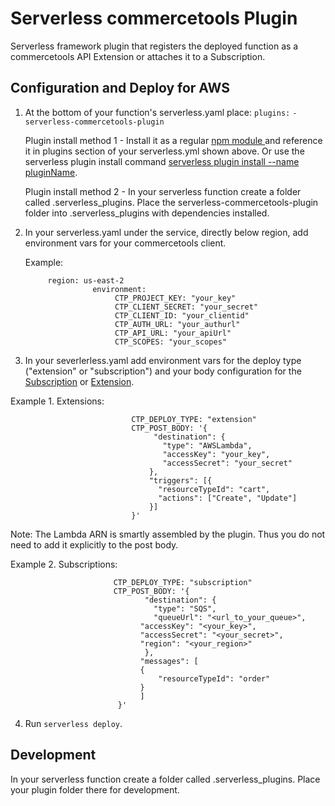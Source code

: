 # Serverless commercetools Plugin

Serverless framework plugin that registers the deployed function as a commercetools API Extension or attaches it to a Subscription.

## Configuration and Deploy for AWS

1.  At the bottom of your function's serverless.yaml place:
    `plugins:`
    `- serverless-commercetools-plugin`

    Plugin install method 1 - Install it as a regular [npm module ](https://www.npmjs.com/package/serverless-commercetools-plugin) and reference it in plugins section of your serverless.yml shown above. Or use the serverless plugin install command [serverless plugin install --name pluginName](https://www.serverless.com/framework/docs/providers/aws/cli-reference/plugin-install/).

    Plugin install method 2 - In your serverless function create a folder called .serverless_plugins. Place the serverless-commercetools-plugin folder into .serverless_plugins with dependencies installed.

2.  In your serverless.yaml under the service, directly below region, add environment vars for your commercetools client.

    Example:

             region: us-east-2
                       environment:
                            CTP_PROJECT_KEY: "your_key"
                            CTP_CLIENT_SECRET: "your_secret"
                            CTP_CLIENT_ID: "your_clientid"
                            CTP_AUTH_URL: "your_authurl"
                            CTP_API_URL: "your_apiUrl"
                            CTP_SCOPES: "your_scopes"

3)  In your severlerless.yaml add environment vars for the deploy type ("extension" or "subscription") and your body configuration for the [Subscription](https://docs.commercetools.com/http-api-projects-subscriptions) or [Extension](https://docs.commercetools.com/http-api-projects-api-extensions).

Example 1. Extensions:

                               CTP_DEPLOY_TYPE: "extension"
                               CTP_POST_BODY: '{
                                    "destination": {
                                      "type": "AWSLambda",
                                      "accessKey": "your_key",
                                      "accessSecret": "your_secret"
                                   },
                                   "triggers": [{
                                     "resourceTypeId": "cart",
                                     "actions": ["Create", "Update"]
                                   }]
                               }'

Note: The Lambda ARN is smartly assembled by the plugin. Thus you do not need to add it explicitly to the post body.

Example 2. Subscriptions:

                           CTP_DEPLOY_TYPE: "subscription"
                           CTP_POST_BODY: '{
                                  "destination": {
                                    "type": "SQS",
                                    "queueUrl": "<url_to_your_queue>",
                                 "accessKey": "<your_key>",
                                 "accessSecret": "<your_secret>",
                                 "region": "<your_region>"
                                  },
                                 "messages": [
                                 {
                                     "resourceTypeId": "order"
                                 }
                                 ]
                            }'

4. Run `serverless deploy`.

## Development

In your serverless function create a folder called .serverless_plugins. Place your plugin folder there for development.
